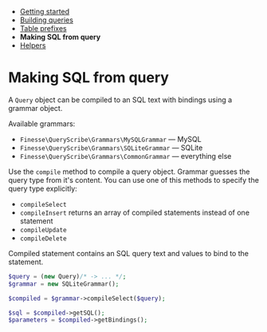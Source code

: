 * [Getting started](getting-started.md)
* [Building queries](building-queries.md)
* [Table prefixes](table-prefixes.md)
* **Making SQL from query**
* [Helpers](helpers.md)


# Making SQL from query

A `Query` object can be compiled to an SQL text with bindings using a grammar object.

Available grammars:

* `Finesse\QueryScribe\Grammars\MySQLGrammar` — MySQL
* `Finesse\QueryScribe\Grammars\SQLiteGrammar` — SQLite
* `Finesse\QueryScribe\Grammars\CommonGrammar` — everything else

Use the `compile` method to compile a query object. Grammar guesses the query type from it's content.
You can use one of this methods to specify the query type explicitly:

* `compileSelect`
* `compileInsert` returns an array of compiled statements instead of one statement
* `compileUpdate`
* `compileDelete`

Compiled statement contains an SQL query text and values to bind to the statement.

```php
$query = (new Query)/* -> ... */;
$grammar = new SQLiteGrammar();

$compiled = $grammar->compileSelect($query);

$sql = $compiled->getSQL();
$parameters = $compiled->getBindings();
```  
